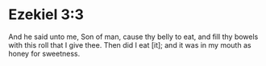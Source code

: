 # Ezekiel 3:3

And he said unto me, Son of man, cause thy belly to eat, and fill thy bowels with this roll that I give thee. Then did I eat [it]; and it was in my mouth as honey for sweetness.